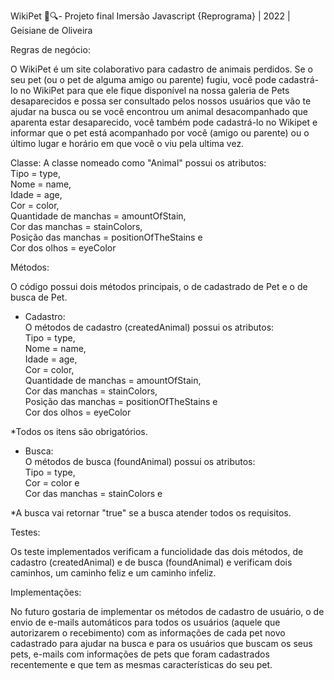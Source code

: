 WikiPet 🐾🔍- Projeto final Imersão Javascript {Reprograma} | 2022 | Geisiane de Oliveira

Regras de negócio:

O WikiPet é um site colaborativo para cadastro de animais perdidos. Se o seu pet (ou o pet de alguma amigo ou parente) fugiu, você pode cadastrá-lo no WikiPet para que ele fique disponível na nossa galeria de Pets desaparecidos e possa ser consultado pelos nossos usuários que vão te ajudar na busca ou se você encontrou um animal desacompanhado que aparenta estar desaparecido, você também pode cadastrá-lo no Wikipet e informar que o pet está acompanhado por você (amigo ou parente) ou o último lugar e horário em que você o viu pela ultima vez.


Classe:
A classe nomeado como "Animal" possui os atributos:<br>
    Tipo = type,<br>
    Nome = name,<br>
    Idade = age,<br>
    Cor = color,<br>
    Quantidade de manchas = amountOfStain,<br>
    Cor das manchas = stainColors,<br>
    Posição das manchas = positionOfTheStains e<br>
    Cor dos olhos = eyeColor<br>

Métodos:

O código possui dois métodos principais, o de cadastrado de Pet e o de busca de Pet.
- Cadastro:<br>
    O métodos de cadastro (createdAnimal) possui os atributos:<br>
    Tipo = type,<br>
    Nome = name,<br>
    Idade = age,<br>
    Cor = color,<br>
    Quantidade de manchas = amountOfStain,<br>
    Cor das manchas = stainColors,<br>
    Posição das manchas = positionOfTheStains e<br>
    Cor dos olhos = eyeColor<br>

*Todos os itens são obrigatórios.

- Busca:<br>
    O métodos de busca (foundAnimal) possui os atributos:<br>
    Tipo = type,<br>
    Cor = color e <br>
    Cor das manchas = stainColors e<br>

*A busca vai retornar "true" se a busca atender todos os requisitos.

Testes:

Os teste implementados verificam a funciolidade das dois métodos, de cadastro (createdAnimal) e de busca (foundAnimal) e verificam dois caminhos, um caminho feliz e um caminho infeliz.


Implementações:

No futuro gostaria de implementar os métodos de cadastro de usuário, o de envio de e-mails automáticos para todos os usuários (aquele que autorizarem o recebimento) com as informações de cada pet novo cadastrado para ajudar na busca e para os usuários que buscam os seus pets, e-mails com informações de pets que foram cadastrados recentemente e que tem as mesmas características do seu pet.

